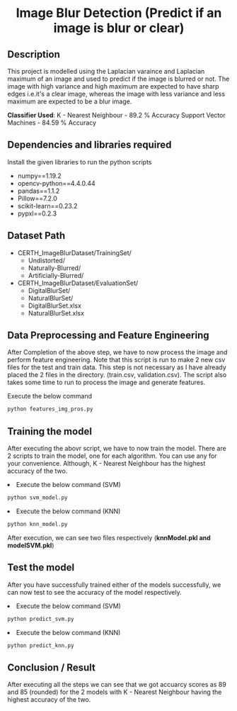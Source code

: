 <div align="center">

# Image Blur Detection (Predict if an image is blur or clear)

</div>

## Description

This project is modelled using the Laplacian varaince and Laplacian maximum of an image and used to predict if the image is blurred or not. The image with high variance and high maximum are expected to have sharp edges i.e.it's a clear image, whereas the image with less variance and less maximum are expected to be a blur image.

<b>Classifier Used</b>:
K - Nearest Neighbour - 89.2 % Accuracy
Support Vector Machines - 84.59 % Accuracy

## Dependencies and libraries required

Install the given libraries to run the python scripts

<ul>
  <li>numpy==1.19.2</li>
  <li>opencv-python==4.4.0.44</li>
  <li>pandas==1.1.2</li>
  <li>Pillow==7.2.0</li>
  <li>scikit-learn==0.23.2</li>
  <li>pypxl==0.2.3</li>
</ul>

## Dataset Path

<ul>
  <li>CERTH_ImageBlurDataset/TrainingSet/<br>
    <ul>
      <li>Undistorted/</li>
      <li>Naturally-Blurred/</li>
      <li>Artificially-Blurred/</li>
    </ul>
  </li>
  <li>CERTH_ImageBlurDataset/EvaluationSet/ <br>
    <ul>
      <li>DigitalBlurSet/</li>
      <li>NaturalBlurSet/</li>
      <li>DigitalBlurSet.xlsx</li>
      <li>NaturalBlurSet.xlsx</li>
    </ul
  </li>
</ul>

## Data Preprocessing and Feature Engineering

After Completion of the above step, we have to now process the image and perform feature engineering.
Note that this script is run to make 2 new csv files for the test and train data. This step is not necessary as I have already placed the 2 files in the directory. (train.csv, validation.csv). The script also takes some time to run to process the image and generate features.

Execute the below command

```python
python features_img_pros.py
```

## Training the model

After executing the abovr script, we have to now train the model. There are 2 scripts to train the model, one for each algorithm. You can use any for your convenience. Although, K - Nearest Neighbour has the highest accuracy of the two.

<li>Execute the below command (SVM)

```python
python svm_model.py
```

</li>

<li>Execute the below command (KNN)

```python
python knn_model.py
```

</li>

After execution, we can see two files respectively (<b>knnModel.pkl and modelSVM.pkl</b>)

## Test the model

After you have successfully trained either of the models successfully, we can now test to see the accuracy of the model respectively.

<li>Execute the below command (SVM)

```python
python predict_svm.py
```

</li>

<li>Execute the below command (KNN)

```python
python predict_knn.py
```

</li>

## Conclusion / Result

After executing all the steps we can see that we got accuarcy scores as 89 and 85 (rounded) for the 2 models with K - Nearest Neighbour having the highest accuracy of the two.
